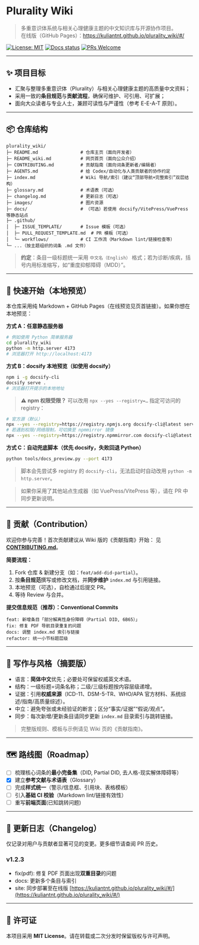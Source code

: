 # Plurality Wiki

> 多重意识体系统与相关心理健康主题的中文知识库与开源协作项目。  
> 在线版（GitHub Pages）：<https://kuliantnt.github.io/plurality_wiki/#/>

[![License: MIT](https://img.shields.io/badge/License-MIT-green.svg)](LICENSE)
[![Docs status](https://img.shields.io/badge/Wiki-active-brightgreen.svg)](#)
[![PRs Welcome](https://img.shields.io/badge/PRs-welcome-blue.svg)](#贡献)

---

## ✨ 项目目标

- 汇聚与整理多重意识体（Plurality）与相关心理健康主题的高质量中文资料；
- 采用一致的**条目规范**与**贡献流程**，确保可维护、可引用、可扩展；
- 面向大众读者与专业人士，兼顾可读性与严谨性（参考 E-E-A-T 原则）。

---

## 📦 仓库结构

```
plurality_wiki/
├─ README.md                # 仓库主页（面向开发者）
├─ README_wiki.md           # 网页首页（面向公众介绍）
├─ CONTRIBUTING.md          # 贡献指南（面向词条更新者/编辑者）
├─ AGENTS.md                # 给 Codex/自动化与人类贡献者的协作约定
├─ index.md                 # Wiki 导航/索引（建议“顶部导航+完整索引”双层结构）
├─ glossary.md              # 术语表（可选）
├─ changelog.md             # 更新日志（可选）
├─ images/                  # 图片资源
├─ docs/                    # （可选）若使用 docsify/VitePress/VuePress 等静态站点
├─ .github/
│  ├─ ISSUE_TEMPLATE/       # Issue 模板（可选）
│  ├─ PULL_REQUEST_TEMPLATE.md  # PR 模板（可选）
│  └─ workflows/            # CI 工作流（Markdown lint/链接检查等）
└─ ...（按主题组织的词条 .md 文件）
```

> **约定**：条目一级标题统一采用 `中文名（English）` 格式；若为诊断/疾病，括号内用标准缩写，如“重度抑郁障碍（MDD）”。

---

## 🚀 快速开始（本地预览）

本仓库采用纯 Markdown + GitHub Pages（在线预览见页首链接）。如果你想在本地预览：

**方式 A：任意静态服务器**

```bash
# 例如使用 Python 简单服务器
cd plurality_wiki
python -m http.server 4173
# 浏览器打开 http://localhost:4173
```

**方式 B：docsify 本地预览（如使用 docsify）**

```bash
npm i -g docsify-cli
docsify serve .
# 浏览器打开提示的本地地址
```

> ⚠️ **npm 权限受限？** 可以改用 `npx --yes --registry=…` 指定可访问的 registry：

```bash
# 官方源（默认）
npx --yes --registry=https://registry.npmjs.org docsify-cli@latest serve . --port 4173
# 若遇到权限/网络限制，可切换至 npmmirror 镜像
npx --yes --registry=https://registry.npmmirror.com docsify-cli@latest serve . --port 4173
```

**方式 C：自动兜底脚本（优先 docsify，失败回退 Python）**

```bash
python tools/docs_preview.py --port 4173
```

> 脚本会先尝试多 registry 的 `docsify-cli`，无法启动时自动改用 `python -m http.server`。

> 如果你采用了其他站点生成器（如 VuePress/VitePress 等），请在 PR 中同步更新说明。

---

## 🧭 贡献（Contribution）

欢迎你参与完善！首次贡献建议从 Wiki 版的《贡献指南》开始：
见 **[CONTRIBUTING.md](./CONTRIBUTING.md)**。

**简要流程：**

1. Fork 仓库 & 新建分支（如：`feat/add-did-partial`）。
2. 按**条目规范**撰写或修改文档，并**同步维护** `index.md` 与引用链接。
3. 本地预览（可选），自检通过后提交 PR。
4. 等待 Review 与合并。

**提交信息规范（推荐）：Conventional Commits**

```
feat: 新增条目「部分解离性身份障碍（Partial DID, 6B65）」
fix: 修复 PDF 导航目录重复的问题
docs: 调整 index.md 索引与链接
refactor: 统一小节标题层级
```

---

## 🧩 写作与风格（摘要版）

- 语言：**简体中文**优先；必要处可保留权威英文术语。
- 结构：一级标题=词条名称；二级/三级标题按内容层级递增。
- 证据：引用**权威来源**（ICD-11、DSM-5-TR、WHO/APA 官方材料、系统综述/指南/高质量综述）。
- 中立：避免夸张或未经验证的断言；区分“事实/证据”“假说/观点”。
- 同步：每次新增/更新条目请同步更新 `index.md` 目录索引与跳转链接。

> 完整版规则、模板与示例请见 Wiki 页的《贡献指南》。

---

## 🗺️ 路线图（Roadmap）

- [ ] 梳理核心词条的**最小完备集**（DID, Partial DID, 去人格-现实解体障碍等）
- [x] 建立**参考文献与术语表**（Glossary）
- [ ] 完成**样式统一**（警示/信息框、引用块、表格模板）
- [ ] 引入**基础 CI 校验**（Markdown lint/链接有效性）
- [ ] 重写**前端页面**(已知跳转问题)

---

## 📝 更新日志（Changelog）

仅记录对用户与贡献者显著可见的变更。更多细节请查阅 PR 历史。

### v1.2.3

- fix(pdf): 修复 PDF 页面出现**双重目录**的问题
- docs: 更新多个条目与索引
- site: 同步部署至在线版 [https://kuliantnt.github.io/plurality_wiki/#/](https://kuliantnt.github.io/plurality_wiki/#/)

---

## 📄 许可证

本项目采用 **MIT License**。请在转载或二次分发时保留版权与许可声明。
